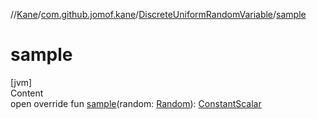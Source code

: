 //[Kane](../../index.md)/[com.github.jomof.kane](../index.md)/[DiscreteUniformRandomVariable](index.md)/[sample](sample.md)



# sample  
[jvm]  
Content  
open override fun [sample](sample.md)(random: [Random](https://kotlinlang.org/api/latest/jvm/stdlib/kotlin.random/-random/index.html)): [ConstantScalar](../-constant-scalar/index.md)  




